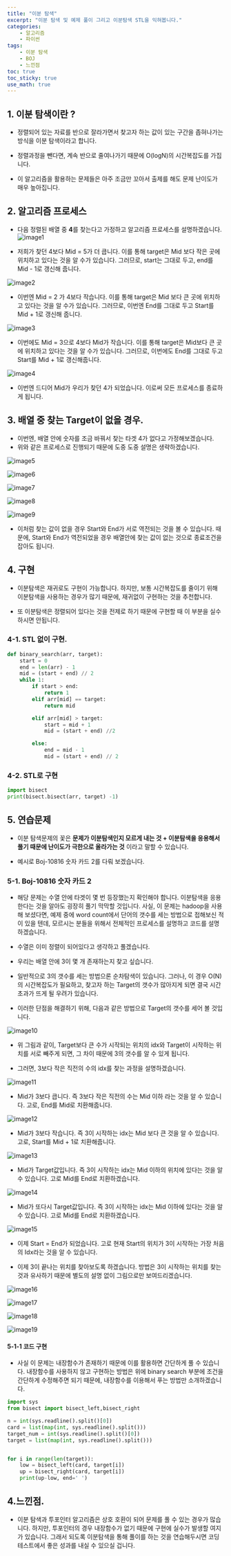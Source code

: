 ```yaml
---
title: "이분 탐색"
excerpt: "이분 탐색 및 예제 풀이 그리고 이분탐색 STL을 익혀봅니다."
categories:
    - 알고리즘
    - 파이썬
tags:
    - 이분 탐색
    - BOJ
    - 느낀점
toc: true
toc_sticky: true
use_math: true
---
```

## 1. 이분 탐색이란 ?
* 정렬되어 있는 자료를 반으로 잘라가면서 찾고자 하는 값이 있는 구간을 좁혀나가는 방식을 이분 탐색이라고 합니다.

* 정렬과정을 뺀다면, 계속 반으로 줄여나가기 때문에 O(logN)의 시간복잡도를 가집니다.

* 이 알고리즘을 활용하는 문제들은 아주 조금만 꼬아서 출제를 해도 문제 난이도가 매우 높아집니다.

## 2. 알고리즘 프로세스
* 다음 정렬된 배열 중 **4**를 찾는다고 가정하고 알고리즘 프로세스를 설명하겠습니다.
![image1](/assets/images/이분탐색/이분탐색1.jpg)

* 저희가 찾던 4보다 Mid = 5가 더 큽니다. 이를 통해 target은 Mid 보다 작은 곳에 위치하고 있다는 것을 알 수가 있습니다. 그러므로, start는 그대로 두고, end를 Mid - 1로 갱신해 줍니다.

![image2](/assets/images/이분탐색/이분탐색2.jpg)

* 이번엔 Mid = 2 가 4보다 작습니다. 이를 통해 target은 Mid 보다 큰 곳에 위치하고 있다는 것을 알 수가 있습니다. 그러므로, 이번엔 End를 그대로 두고 Start를 Mid + 1로 갱신해 줍니다.

![image3](/assets/images/이분탐색/이분탐색3.jpg)

* 이번에도 Mid = 3으로 4보다 Mid가 작습니다. 이를 통해 target은 Mid보다 큰 곳에 위치하고 있다는 것을 알 수가 있습니다. 그러므로, 이번에도 End를 그대로 두고 Start를 Mid + 1로 갱신해줍니다.

![image4](/assets/images/이분탐색/이분탐색4.jpg)

* 이번엔 드디어 Mid가 우리가 찾던 4가 되었습니다. 이로써 모든 프로세스를 종료하게 됩니다.

## 3. 배열 중 찾는 Target이 없을 경우.
* 이번엔, 배열 안에 숫자를 조금 바꿔서 찾는 타겟 4가 없다고 가정해보겠습니다.
* 위와 같은 프로세스로 진행되기 때문에 도중 도중 설명은 생략하겠습니다.

![image5](/assets/images/이분탐색/이분탐색5.jpg)

![image6](/assets/images/이분탐색/이분탐색6.jpg)

![image7](/assets/images/이분탐색/이분탐색7.jpg)

![image8](/assets/images/이분탐색/이분탐색8.jpg)

![image9](/assets/images/이분탐색/이분탐색9.jpg)

* 이처럼 찾는 값이 없을 경우 Start와 End가 서로 역전되는 것을 볼 수 있습니다. 때문에, Start와 End가 역전되었을 경우 배열안에 찾는 값이 없는 것으로 종료조건을 잡아도 됩니다.

## 4. 구현

* 이분탐색은 재귀로도 구현이 가능합니다. 하지만, 보통 시간복잡도를 줄이기 위해 이분탐색을 사용하는 경우가 많기 때문에, 재귀없이 구현하는 것을 추천합니다.

* 또 이분탐색은 정렬되어 있다는 것을 전제로 하기 때문에 구현할 때 이 부분을 실수하시면 안됩니다. 

### 4-1. STL 없이 구현.
```python
def binary_search(arr, target):
    start = 0
    end = len(arr) - 1
    mid = (start + end) // 2
    while 1:
        if start > end:
            return 1
        elif arr[mid] == target:
            return mid

        elif arr[mid] > target:
            start = mid + 1
            mid = (start + end) //2

        else:
            end = mid - 1
            mid = (start + end) // 2
```

### 4-2. STL로 구현
```python
import bisect
print(bisect.bisect(arr, target) -1)
```

## 5. 연습문제
* 이분 탐색문제의 꽃은 **문제가 이분탐색인지 모르게 내는 것 + 이분탐색을 응용해서 풀기 때문에 난이도가 극한으로 올라가는 것** 이라고 말할 수 있습니다.

* 예시로 Boj-10816 숫자 카드 2를 다뤄 보겠습니다.

### 5-1. Boj-10816 숫자 카드 2

* 해당 문제는 수열 안에 타겟이 몇 번 등장했는지 확인해야 합니다. 이분탐색을 응용한다는 것을 알아도 굉장히 풀기 막막할 것입니다. 사실, 이 문제는 hadoop을 사용해 보셨다면, 예제 중에 word count에서 단어의 갯수를 세는 방법으로 접해보신 적이 있을 텐데, 모르시는 분들을 위해서 전체적인 프로세스를 설명하고 코드를 설명하겠습니다.

* 수열은 이미 정렬이 되어있다고 생각하고 풀겠습니다.

* 우리는 배열 안에 3이 몇 개 존재하는지 찾고 싶습니다.

* 일반적으로 3의 갯수를 세는 방법으론 순차탐색이 있습니다. 그러나, 이 경우 O(N)의 시간복잡도가 필요하고, 찾고자 하는 Target의 갯수가 많아지게 되면 결국 시간초과가 뜨게 될 우려가 있습니다.

* 이러한 단점을 해결하기 위해, 다음과 같은 방법으로 Target의 갯수를 세어 볼 것입니다.

![image10](/assets/images/이분탐색/이분탐색10.jpg)

* 위 그림과 같이, Target보다 큰 수가 시작되는 위치의 idx와 Target이 시작하는 위치를 서로 빼주게 되면, 그 차이 때문에 3의 갯수를 알 수 있게 됩니다.

* 그러면, 3보다 작은 직전의 수의 idx를 찾는 과정을 설명하겠습니다.

![image11](/assets/images/이분탐색/이분탐색11.jpg)

* Mid가 3보다 큽니다. 즉 3보다 작은 직전의 수는 Mid 이하 라는 것을 알 수 있습니다. 고로, End를 Mid로 치환해줍니다.

![image12](/assets/images/이분탐색/이분탐색12.jpg)

* Mid가 3보다 작습니다. 즉 3이 시작하는 idx는 Mid 보다 큰 것을 알 수 있습니다. 고로, Start를 Mid + 1로 치환해줍니다.

![image13](/assets/images/이분탐색/이분탐색13.jpg)

* Mid가 Target값입니다. 즉 3이 시작하는 idx는 Mid 이하의 위치에 있다는 것을 알 수 있습니다. 고로 Mid를 End로 치환하겠습니다.

![image14](/assets/images/이분탐색/이분탐색14.jpg)

* Mid가 또다시 Target값입니다. 즉 3이 시작하는 idx는 Mid 이하에 있다는 것을 알 수 있습니다. 고로 Mid를 End로 치환하겠습니다.

![image15](/assets/images/이분탐색/이분탐색15.jpg)

* 이제 Start = End가 되었습니다. 고로 현재 Start의 위치가 3이 시작하는 가장 처음의 Idx라는 것을 알 수 있습니다.

* 이제 3이 끝나는 위치를 찾아보도록 하겠습니다. 방법은 3이 시작하는 위치를 찾는 것과 유사하기 때문에 별도의 설명 없이 그림으로만 보여드리겠습니다.

![image16](/assets/images/이분탐색/이분탐색16.jpg)

![image17](/assets/images/이분탐색/이분탐색17.jpg)

![image18](/assets/images/이분탐색/이분탐색18.jpg)

![image19](/assets/images/이분탐색/이분탐색19.jpg)


#### 5-1-1 코드 구현

* 사실 이 문제는 내장함수가 존재하기 때문에 이를 활용하면 간단하게 풀 수 있습니다. 내장함수를 사용하지 않고 구현하는 방법은 위에 binary search 부분에 조건을 간단하게 수정해주면 되기 때문에, 내장함수를 이용해서 푸는 방법만 소개하겠습니다. 

```python
import sys
from bisect import bisect_left,bisect_right

n = int(sys.readline().split()[0])
card = list(map(int, sys.readline().split()))
target_num = int(sys.readline().split()[0])
target = list(map(int, sys.readline().split()))


for i in range(len(target)):
    low = bisect_left(card, target[i])
    up = bisect_right(card, target[i])
    print(up-low, end=' ')
```

## 4.느낀점.
* 이분 탐색과 투포인터 알고리즘은 상호 호환이 되어 문제를 풀 수 있는 경우가 많습니다. 하지만, 투포인터의 경우 내장함수가 없기 때문에 구현에 실수가 발생할 여지가 있습니다. 그래서 되도록 이분탐색을 통해 풀이를 하는 것을 연습해두시면 코딩테스트에서 좋은 성과를 내실 수 있으실 겁니다.